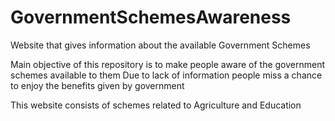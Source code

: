 # GovernmentSchemesAwareness
Website that gives information about the available Government Schemes

Main objective of this repository is to make people aware of the government schemes available to them
Due to lack of information people miss a chance to enjoy the benefits given by government 

This website consists of schemes related to Agriculture and Education

